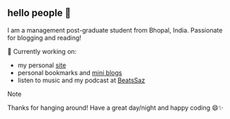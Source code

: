 ## hello people 👋

<!--
**spacesanjeet/spacesanjeet** is a ✨ _special_ ✨ repository because its `README.md` (this file) appears on your GitHub profile.

Here are some ideas to get you started:

- 🔭 I’m currently working on ...
- 🌱 I’m currently learning ...
- 👯 I’m looking to collaborate on ...
- 🤔 I’m looking for help with ...
- 💬 Ask me about ...
- 📫 How to reach me: ...
- 😄 Pronouns: ...
- ⚡ Fun fact: ...
-->

I am a management post-graduate student from Bhopal, India. Passionate for blogging and reading!

🔭 Currently working on:

+ my personal [site](https://spacesanjeet.me/)
+ personal bookmarks and [mini blogs](https://spacesanjeet.github.io/bookmark-project/)
+ listen to music and my podcast at [BeatsSaz](http://www.youtube.com/@beatssaz)

> [!NOTE]
> Thanks for hanging around! Have a great day/night and happy coding 😄✨
